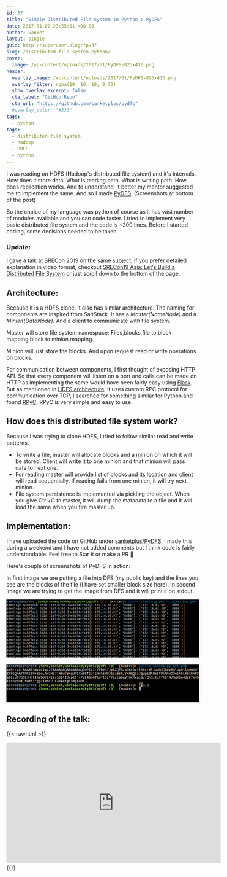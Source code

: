 ```yaml
---
id: 37
title: "Simple Distributed File System in Python : PyDFS"
date: 2017-01-02 23:55:01 +00:00
author: Sanket
layout: single
guid: http://superuser.blog/?p=37
slug: /distributed-file-system-python/
cover:
  image: /wp-content/uploads/2017/01/PyDFS-825x416.png
header:
  overlay_image: /wp-content/uploads/2017/01/PyDFS-825x416.png
  overlay_filter: rgba(10, 10, 10, 0.75)
  show_overlay_excerpt: false
  cta_label: "GitHub Repo"
  cta_url: "https://github.com/sanketplus/pydfs"
  #overlay_color: "#333"
tags: 
  - python
tags:
  - distributed file system
  - hadoop
  - HDFS
  - python
---
```


I was reading on HDFS (Hadoop's distributed file system) and it's internals. How does it store data. What is reading path. What is writing path. How does replication works. And to understand  it better my mentor suggested me to implement the same. And so I made [PyDFS](//github.com/sanketplus/PyDFS). (Screenshots at bottom of the post)

So the choice of my language was python of course as it has vast number of modules available and you can code faster. I tried to implement very basic distributed file system and the code is ~200 lines. Before I started coding, some decisions needed to be taken.

### Update:
I gave a talk at SRECon 2019 on the same subject, if you prefer detailed explanation in video format, checkout [SRECon19 Asia: Let's Build a Distributed File System](/lets-build-distributed-filesystem/) or just scroll down to the bottom of the page.

## Architecture:

Because it is a HDFS clone. It also has similar architecture. The naming for components are inspired from SaltStack. It has a _Master(NameNode)_ and a _Minion(DataNode)_. And a client to communicate with file system.

Master will store file system namespace: Files,blocks,file to block mapping,block to minion mapping.

Minion will just store the blocks. And upon request read or write operations on blocks.

For communication between components, I first thought of exposing HTTP API. So that every component will listen on a port and calls can be made on HTTP as implementing the same would have been fairly easy using [Flask](//flask.pocoo.org). But as mentioned in [HDFS architecture](//hadoop.apache.org/docs/current/hadoop-project-dist/hadoop-hdfs/HdfsDesign.html), it uses custom RPC protocol for communication over TCP, I searched for something similar for Python and found [RPyC](//rpyc.readthedocs.io/en/latest/). RPyC is very simple and easy to use.

## How does this distributed file system work?

Because I was trying to clone HDFS, I tried to follow similar read and write patterns.

  * To write a file, master will allocate blocks and a minion on which it will be stored. Client will write it to one minion and that minion will pass data to next one.
  * For reading master will provide list of blocks and its location and client will read sequentially. If reading fails from one minion, it will try next minion.
  * File system persistence is implemented via pickling the object. When you give Ctrl+C to master, it will dump the matadata to a file and it will load the same when you fire master up.

## Implementation:

I have uploaded the code on GitHub under [sanketplus/PyDFS](//github.com/sanketplus/PyDFS). I made this during a weekend and I have not added comments but I think code is fairly understandable. Feel free to Star it or make a PR 🙂

Here's couple of screenshots of PyDFS in action:

In first image we are putting a file into DFS (my public key) and the lines you see are the blocks of the file (I have set smaller block size here). In second image we are trying to get the image from DFS and it will print it on stdout.

![pydfs_put](/wp-content/uploads/2017/01/pydfs_put-768x231.png)

![pydfs_get](/wp-content/uploads/2017/01/pydfs_get-768x150.png)

## Recording of the talk:

{{< rawhtml >}}

 <iframe width="560" height="315" src="https://www.youtube.com/embed/-xYwXUGM7nY" frameborder="0" allow="accelerometer; autoplay; encrypted-media; gyroscope; picture-in-picture" allowfullscreen></iframe>
{{</rawhtml >}}
